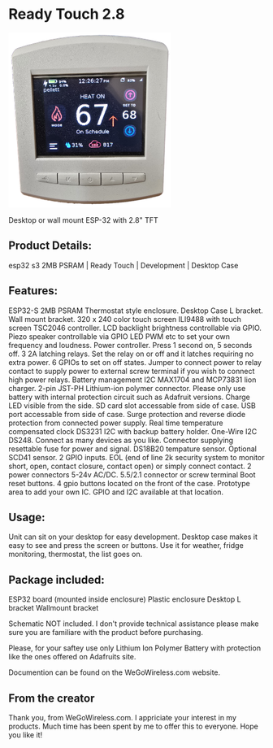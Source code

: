 # Ready Touch 2.8

![Ready Touch 2.8](images/Thermostat.png)

Desktop or wall mount ESP-32 with 2.8" TFT

## Product Details:
esp32 s3 2MB PSRAM | Ready Touch | Development | Desktop Case

## Features:
ESP32-S 2MB PSRAM
Thermostat style enclosure.
Desktop Case L bracket.
Wall mount bracket.
320 x 240 color touch screen ILI9488 with touch screen TSC2046 controller.
LCD backlight brightness controllable via GPIO.
Piezo speaker controllable via GPIO LED PWM etc to set your own frequency and loudness.
Power controller. Press 1 second on, 5 seconds off.
3 2A latching relays. Set the relay on or off and it latches requiring no extra power. 6 GPIOs to set on off states.
Jumper to connect power to relay contact to supply power to external screw terminal if you wish to connect high power relays.
Battery management I2C MAX1704 and MCP73831 lion charger.
2-pin JST-PH Lithium-ion polymer connector. Please only use battery with internal protection circuit such as Adafruit versions.
Charge LED visible from the side.
SD card slot accessable from side of case.
USB port accessable from side of case. Surge protection and reverse diode protection from connected power supply.
Real time temperature compensated clock DS3231 I2C with backup battery holder.
One-Wire I2C DS248. Connect as many devices as you like. Connector supplying resettable fuse for power and signal.
DS18B20 tempature sensor.
Optional SCD41 sensor.
2 GPIO inputs. EOL (end of line 2k security system to monitor short, open, contact closure, contact open) or simply connect contact.
2 power connectors 5-24v AC/DC. 5.5/2.1 connector or screw terminal
Boot reset buttons.
4 gpio buttons located on the front of the case.
Prototype area to add your own IC. GPIO and I2C available at that location.

## Usage:
Unit can sit on your desktop for easy development. Desktop case makes it easy to see and press the screen or buttons. Use it for weather,
fridge monitoring, thermostat, the list goes on.


## Package included:
ESP32 board (mounted inside enclosure)
Plastic enclosure
Desktop L bracket
Wallmount bracket

Schematic NOT included. I don't provide technical assistance please make sure you are familiare with the product before purchasing.

Please, for your saftey use only Lithium Ion Polymer Battery with protection like the ones offered on Adafruits site.

Documention can be found on the WeGoWireless.com website.

## From the creator
Thank you,
from WeGoWireless.com. I appriciate your interest in my products. Much time has been spent by me to offer this to everyone.
Hope you like it!